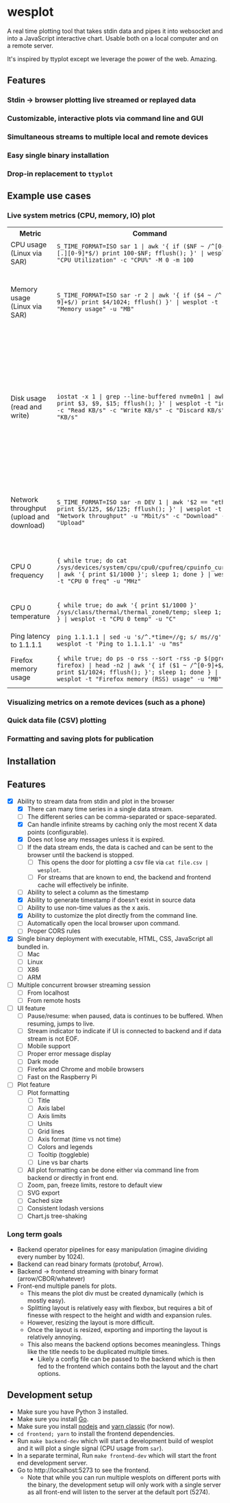 wesplot
=======

A real time plotting tool that takes stdin data and pipes it into websocket and
into a JavaScript interactive chart. Usable both on a local computer and on a
remote server.

It's inspired by ttyplot except we leverage the power of the web. Amazing.

Features
--------

### Stdin → browser plotting live streamed or replayed data

### Customizable, interactive plots via command line and GUI

### Simultaneous streams to multiple local and remote devices

### Easy single binary installation

### Drop-in replacement to `ttyplot`

Example use cases
-----------------

### Live system metrics (CPU, memory, IO) plot

<table>
  <tr>
    <th>Metric</th>
    <th>Command</th>
    <th>Comments</th>
  </tr>

  <tr>
    <td>
      CPU usage (Linux via SAR)
    </td>
    <td>
      <code>S_TIME_FORMAT=ISO sar 1 | awk '{ if ($NF ~ /^[0-9]+[.][0-9]*$/) print 100-$NF; fflush(); }' | wesplot -t "CPU Utilization" -c "CPU%" -M 0 -m 100</code>
    </td>
    <td>
    </td>
  </tr>

  <tr>
    <td>
      Memory usage (Linux via SAR)
    </td>
    <td>
      <code>S_TIME_FORMAT=ISO sar -r 2 | awk '{ if ($4 ~ /^[0-9]+$/) print $4/1024; fflush() }' | wesplot -t "Memory usage" -u "MB"</code>
    </td>
    <td>
      Ensure the 4th column of <code>S_TIME_FORMAT=ISO sar -r 2</code> is <code>kbmemused</code>. May be slightly different from output of `free`.
    </td>
  </tr>

  <tr>
    <td>
      Disk usage (read and write)
    </td>
    <td>
      <code>iostat -x 1 | grep --line-buffered nvme0n1 | awk '{ print $3, $9, $15; fflush(); }' | wesplot -t "iostat" -c "Read KB/s" -c "Write KB/s" -c "Discard KB/s" -u "KB/s"</code>
    </td>
    <td>
      This shows the read, write, and discard KB/s for the <code>nvme0n1</code> device. If you are not using a NVME disk, you might need to use a different selector. Replace <code>nvme0n1</code> in the <code>grep</code> clause with your device. To check find device, run <code>iostat</code> and read the output.
    </td>
  </tr>

  <tr>
    <td>
      Network throughput (upload and download)
    </td>
    <td>
      <code>S_TIME_FORMAT=ISO sar -n DEV 1 | awk '$2 == "eth0" { print $5/125, $6/125; fflush(); }' | wesplot -t "Network throughput" -u "Mbit/s" -c "Download" -c "Upload"</code>
    </td>
    <td>
      This monitors the interface <code>eth0</code>. If you want to monitor a different interface, replace the <code>eth0</code> with the interface you wish to monitor.
    </td>
  </tr>

  <tr>
    <td>CPU 0 frequency</td>
    <td>
      <code>{ while true; do cat /sys/devices/system/cpu/cpu0/cpufreq/cpuinfo_cur_freq | awk '{ print $1/1000 }'; sleep 1; done } | wesplot -t "CPU 0 freq" -u "MHz"</code>
    </td>
    <td>
      May need to be root to read <code>cpuinfo_cur_freq</code>. In that case, add <code>sudo</code> before <code>cat</code>.
    </td>
  </tr>

  <tr>
    <td>CPU 0 temperature</td>
    <td>
      <code>{ while true; do awk '{ print $1/1000 }' /sys/class/thermal/thermal_zone0/temp; sleep 1; done } | wesplot -t "CPU 0 temp" -u "C"</code>
      </td>
    <td>Max CPU temperature may be higher as this is only CPU 0.</td>
  </tr>

  <tr>
    <td>Ping latency to 1.1.1.1</td>
    <td>
      <code>ping 1.1.1.1 | sed -u 's/^.*time=//g; s/ ms//g' | wesplot -t 'Ping to 1.1.1.1' -u "ms"</code>
    </td>
    <td>
    </td>
  </tr>

  <tr>
    <td>Firefox memory usage</td>
    <td>
      <code>{ while true; do ps -o rss --sort -rss -p $(pgrep firefox) | head -n2 | awk '{ if ($1 ~ /^[0-9]+$/) print $1/1024; fflush(); }'; sleep 1; done } | wesplot -t "Firefox memory (RSS) usage" -u "MB"</code>
    </td>
    <td>
      If there are multiple <code>firefox</code> processes, this will only show one
    </td>
  </tr>

</table>

### Visualizing metrics on a remote devices (such as a phone)

### Quick data file (CSV) plotting

### Formatting and saving plots for publication

Installation
------------

Features
--------

- [x] Ability to stream data from stdin and plot in the browser
  - [x] There can many time series in a single data stream.
  - [ ] The different series can be comma-separated or space-separated.
  - [x] Can handle infinite streams by caching only the most recent X data points (configurable).
  - [x] Does not lose any messages unless it is expired.
  - [ ] If the data stream ends, the data is cached and can be sent to the browser until the backend is stopped.
    - [ ] This opens the door for plotting a csv file via `cat file.csv | wesplot`.
    - [ ] For streams that are known to end, the backend and frontend cache will effectively be infinite.
  - [ ] Ability to select a column as the timestamp
  - [x] Ability to generate timestamp if doesn't exist in source data
  - [ ] Ability to use non-time values as the x axis.
  - [x] Ability to customize the plot directly from the command line.
  - [ ] Automatically open the local browser upon command.
  - [ ] Proper CORS rules
- [x] Single binary deployment with executable, HTML, CSS, JavaScript all bundled in.
  - [ ] Mac
  - [ ] Linux
  - [ ] X86
  - [ ] ARM
- [ ] Multiple concurrent browser streaming session
  - [ ] From localhost
  - [ ] From remote hosts
- [ ] UI feature
  - [ ] Pause/resume: when paused, data is continues to be buffered. When resuming, jumps to live.
  - [ ] Stream indicator to indicate if UI is connected to backend and if data stream is not EOF.
  - [ ] Mobile support
  - [ ] Proper error message display
  - [ ] Dark mode
  - [ ] Firefox and Chrome and mobile browsers
  - [ ] Fast on the Raspberry Pi
- [ ] Plot feature
  - [ ] Plot formatting
    - [ ] Title
    - [ ] Axis label
    - [ ] Axis limits
    - [ ] Units
    - [ ] Grid lines
    - [ ] Axis format (time vs not time)
    - [ ] Colors and legends
    - [ ] Tooltip (toggleble)
    - [ ] Line vs bar charts
  - [ ] All plot formatting can be done either via command line from backend or directly in front end.
  - [ ] Zoom, pan, freeze limits, restore to default view
  - [ ] SVG export
  - [ ] Cached size
  - [ ] Consistent lodash versions
  - [ ] Chart.js tree-shaking

### Long term goals

- Backend operator pipelines for easy manipulation (imagine dividing every number by 1024).
- Backend can read binary formats (protobuf, Arrow).
- Backend -> frontend streaming with binary format (arrow/CBOR/whatever)
- Front-end multiple panels for plots.
  - This means the plot div must be created dynamically (which is mostly easy).
  - Splitting layout is relatively easy with flexbox, but requires a bit of finesse with respect to the height and width and expansion rules.
  - However, resizing the layout is more difficult.
  - Once the layout is resized, exporting and importing the layout is relatively annoying.
  - This also means the backend options becomes meaningless. Things like the title needs to be duplicated multiple times.
    - Likely a config file can be passed to the backend which is then fed to the frontend which contains both the layout and the chart options.


Development setup
-----------------

- Make sure you have Python 3 installed.
- Make sure you install [Go](https://go.dev/).
- Make sure you install [nodejs](https://nodejs.org/en) and [yarn classic](https://classic.yarnpkg.com/en/docs/install) (for now).
- `cd frontend; yarn` to install the frontend dependencies.
- Run `make backend-dev` which will start a development build of wesplot and it will plot a single signal (CPU usage from `sar`).
- In a separate terminal, Run `make frontend-dev` which will start the front end development server.
- Go to http://localhost:5273 to see the frontend.
  - Note that while you can run multiple wesplots on different ports with the binary, the development setup will only work with a single server as all front-end will listen to the server at the default port (5274).
